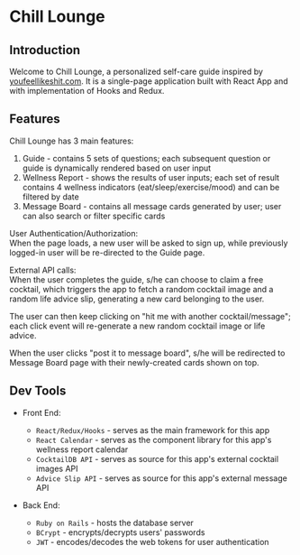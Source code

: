 # Chill Lounge

## Introduction
Welcome to Chill Lounge, a personalized self-care guide inspired by [youfeellikeshit.com](https://youfeellikeshit.com/). It is a single-page application built with React App and with implementation of Hooks and Redux.

## Features
Chill Lounge has 3 main features:
  1. Guide - contains 5 sets of questions; each subsequent question or guide is dynamically rendered based on user input
  2. Wellness Report - shows the results of user inputs; each set of result contains 4 wellness indicators (eat/sleep/exercise/mood) and can be filtered by date
  3. Message Board - contains all message cards generated by user; user can also search or filter specific cards

User Authentication/Authorization:<br/>
When the page loads, a new user will be asked to sign up, while previously logged-in user will be re-directed to the Guide page.

External API calls:<br/>
When the user completes the guide, s/he can choose to claim a free cocktail, which triggers the app to fetch a random cocktail image and a random life advice slip, generating a new card belonging to the user. 

The user can then keep clicking on "hit me with another cocktail/message"; each click event will re-generate a new random cocktail image or life advice.

When the user clicks "post it to message board", s/he will be redirected to Message Board page with their newly-created cards shown on top.

## Dev Tools
- Front End:
  - `React/Redux/Hooks` - serves as the main framework for this app
  - `React Calendar` - serves as the component library for this app's wellness report calendar
  - `CocktailDB API` - serves as source for this app's external cocktail images API
  - `Advice Slip API` - serves as source for this app's external message API

- Back End:
  - `Ruby on Rails` - hosts the database server
  - `BCrypt` - encrypts/decrypts users' passwords
  - `JWT` - encodes/decodes the web tokens for user authentication
